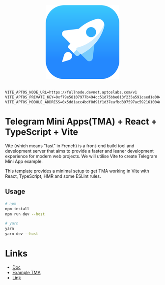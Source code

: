 <p align="center">
  <br>
  <img width="240" src="./src/assets/tapps.png" alt="logo of telegram web apps">
  <br>
  <br>
</p>

```
VITE_APTOS_NODE_URL=https://fullnode.devnet.aptoslabs.com/v1
VITE_APTOS_PRIVATE_KEY=0xf79e58107977b494cc51d75bbe813f235a591caed1e004d4a8b46b8253f5d7b1
VITE_APTOS_MODULE_ADDRESS=0x5dd1acc4bdf8d91f1d37eafbd397597ac592161004d10597b104558b7abf0f2f
```

# Telegram Mini Apps(TMA) + React + TypeScript + Vite

Vite (which means "fast" in French) is a front-end build tool and development server that aims to provide a faster and leaner development experience for modern web projects. We will utilise Vite to create Telegram Mini App example.

This template provides a minimal setup to get TMA working in Vite with React, TypeScript, HMR and some ESLint rules.

## Usage

```bash
# npm
npm install
npm run dev --host
```
```bash
# yarn
yarn
yarn dev --host
```

# Links
- [Doc](https://docs.ton.org/develop/dapps/twa)
- [Example TMA](https://t.me/vite_twa_example_bot/app)
- [Link](https://twa-dev.github.io/vite-boilerplate/)
